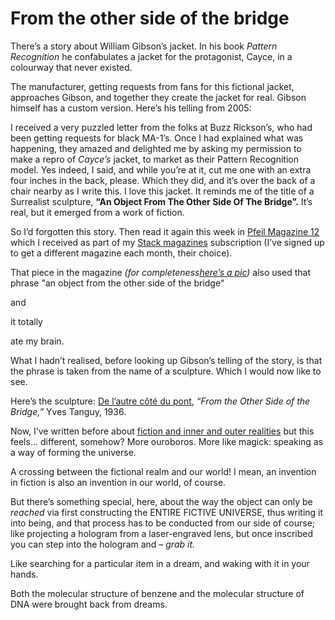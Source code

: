 # From the other side of the bridge

There’s a story about William Gibson’s jacket. In his book _Pattern
Recognition_ he confabulates a jacket for the protagonist, Cayce, in a
colourway that never existed.

The manufacturer, getting requests from fans for this fictional jacket,
approaches Gibson, and together they create the jacket for real. Gibson
himself has a custom version. Here’s his telling from 2005:

I received a very puzzled letter from the folks at Buzz Rickson’s, who had
been getting requests for black MA-1’s. Once I had explained what was
happening, they amazed and delighted me by asking my permission to make a
repro of _Cayce’s_ jacket, to market as their Pattern Recognition model. Yes
indeed, I said, and while you’re at it, cut me one with an extra four inches
in the back, please. Which they did, and it’s over the back of a chair nearby
as I write this. I love this jacket. It reminds me of the title of a
Surrealist sculpture, **“An Object From The Other Side Of The Bridge”.** It’s
real, but it emerged from a work of fiction.

So I’d forgotten this story. Then read it again this week in [Pfeil Magazine
12](https://montezpress.com/catalogue/pfeil/economy/) which I received as part
of my [Stack magazines](https://www.stackmagazines.com) subscription (I’ve
signed up to get a different magazine each month, their choice).

That piece in the magazine _(for completeness[here’s a
pic](https://www.instagram.com/p/CBQ2gpbpoOG/))_ also used that phrase "an
object from the other side of the bridge"

and

it totally

ate my brain.

What I hadn’t realised, before looking up Gibson’s telling of the story, is
that the phrase is taken from the name of a sculpture. Which I would now like
to see.

Here’s the sculpture: [De l’autre côté du
pont](http://www.doddsnet.com/Tanguy/Moma_1955/1930s/Default.htm), _“From the
Other Side of the Bridge,”_ Yves Tanguy, 1936.

Now, I’ve written before about [fiction and inner and outer
realities](/home/2017/09/01/bladerunner) but this feels… different, somehow?
More ouroboros. More like magick: speaking as a way of forming the universe.

A crossing between the fictional realm and our world! I mean, an invention in
fiction is also an invention in our world, of course.

But there’s something special, here, about the way the object can only be
_reached_ via first constructing the ENTIRE FICTIVE UNIVERSE, thus writing it
into being, and that process has to be conducted from our side of course; like
projecting a hologram from a laser-engraved lens, but once inscribed you can
step into the hologram and – _grab it._

Like searching for a particular item in a dream, and waking with it in your
hands.

Both the molecular structure of benzene and the molecular structure of DNA
were brought back from dreams.
